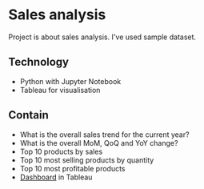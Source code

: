 # Sales analysis

Project is about sales analysis. I've used sample dataset.

## Technology

* Python with Jupyter Notebook
* Tableau for visualisation

## Contain
* What is the overall sales trend for the current year?
* What is the overall MoM, QoQ and YoY change?
* Top 10 products by sales
* Top 10 most selling products by quantity
* Top 10 most profitable products
* [Dashboard](https://public.tableau.com/profile/bartekkrol#!/) in Tableau 